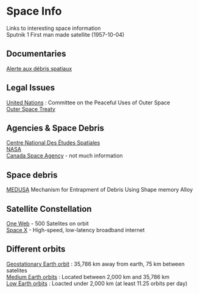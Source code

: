 # Space Info
Links to interesting space information  
Sputnik 1 First man made satellite (1957-10-04)  

## Documentaries  
[Alerte aux débris spatiaux](https://ici.exploratv.ca/emissions/alerte-aux-debris-spatiaux/)

## Legal Issues    
[United Nations](https://www.unoosa.org/oosa/en/ourwork/copuos/index.html) : Committee on the Peaceful Uses of Outer Space  
[Outer Space Treaty](https://en.wikipedia.org/wiki/Outer_Space_Treaty)  

## Agencies & Space Debris  
[Centre National Des Études Spatiales](https://cnes.fr/fr/conference-les-debris-spatiaux-problemes-et-solutions)  
[NASA](https://earthobservatory.nasa.gov/images/40173/space-debris)  
[Canada Space Agency](https://www.asc-csa.gc.ca/eng/satellites/neossat/) - not much information  

## Space debris  
[MEDUSA](https://conference.sdo.esoc.esa.int/proceedings/sdc7/paper/487/SDC7-paper487.pdf) Mechanism for Entrapment of Debris Using Shape memory Alloy  


## Satellite Constellation  
[One Web](https://oneweb.net/) - 500 Satelites on orbit  
[Space X](https://www.starlink.com/) - High-speed, low-latency broadband internet  


## Different orbits  
[Geostationary Earth orbit](https://en.wikipedia.org/wiki/Geosynchronous_orbit) : 35,786 km away from earth, 75 km between satelites  
[Medium Earth orbits](https://en.wikipedia.org/wiki/Medium_Earth_orbit) : Located between 2,000 km and 35,786 km  
[Low Earth orbits](https://en.wikipedia.org/wiki/Low_Earth_orbit) : Loacted under 2,000 km (at least 11.25 orbits per day)  
  
   
